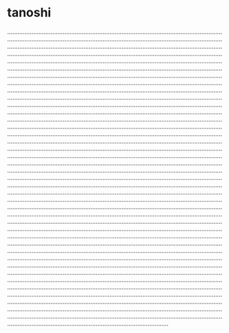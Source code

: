 # tanoshi

.............................................................................................................................................................................................................................................................................................................................................................................................................................................................................................................................................................................................................................................................................................................................................................................................................................................................................................................................................................................................................................................................................................................................................................................................................................................................................................................................................................................................................................................................................................................................................................................................................................................................................................................................................................................................................................................................................................................................................................................................................................................................................................................................................................................................................................................................................................................................................................................................................................................................................................................................................................................................................................................................................................................................................................................................................................................................................................................................................................................................................................................................................................................................................................................................................................................................................................................................................................................................................................................................................................................................................................................................................................................................................................................................................................................................................................................................................................................................................................................................................................................................................................................................................................................................................................................................................................................................................................................................................................................................................................................................................................................................................................................................................................................................................................................................................................................................................................................................................................................................................................................................................................................................................................................................................................................................
